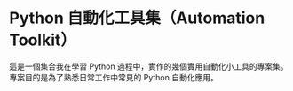 # Python 自動化工具集（Automation Toolkit）
這是一個集合我在學習 Python 過程中，實作的幾個實用自動化小工具的專案集。專案目的是為了熟悉日常工作中常見的 Python 自動化應用。
